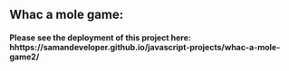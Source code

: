 ## Whac a mole game:
#### Please see the deployment of this project here: hhttps://samandeveloper.github.io/javascript-projects/whac-a-mole-game2/
